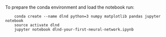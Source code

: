 
To prepare the conda environment and load the notebook run:
```
    conda create --name dlnd python=3 numpy matplotlib pandas jupyter notebook
    source activate dlnd
    jupyter notebook dlnd-your-first-neural-network.ipynb
```
